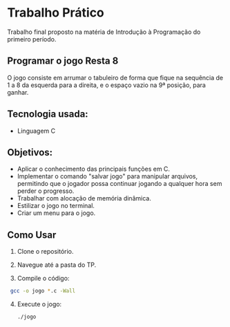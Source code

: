 # Trabalho Prático
Trabalho final proposto na matéria de Introdução à Programação do primeiro período.

## Programar o jogo Resta 8
O jogo consiste em arrumar o tabuleiro de forma que fique na sequência de 1 a 8 da esquerda para a direita, e o espaço vazio na 9ª posição, para ganhar.


## Tecnologia usada:
* Linguagem C

## Objetivos:
* Aplicar o conhecimento das principais funções em C.
* Implementar o comando "salvar jogo" para manipular arquivos, permitindo que o jogador possa continuar jogando a qualquer hora sem perder o progresso.
* Trabalhar com alocação de memória dinâmica.
* Estilizar o jogo no terminal.
* Criar um menu para o jogo.

## Como Usar
1. Clone o repositório.

2. Navegue até a pasta do TP.
   
3. Compile o código:
  ```bash
   gcc -o jogo *.c -Wall
   ```

4. Execute o jogo:
   ```bash
   ./jogo
   ```
